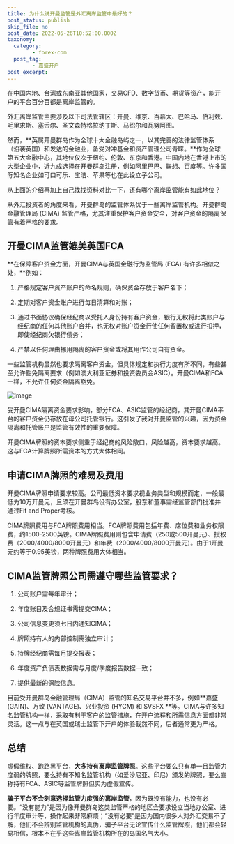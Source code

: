 ```yaml
---
title: 为什么说开曼监管是外汇离岸监管中最好的？
post_status: publish
skip_file: no
post_date: 2022-05-26T10:52:00.000Z
taxonomy:
  category:
        - forex-com
  post_tag:
        - 嘉盛开户
post_excerpt: 
---
```

在中国内地、台湾或东南亚其他国家，交易CFD、数字货币、期货等资产，能开户的平台百分百都是离岸监管的。

外汇离岸监管主要涉及以下司法管辖区：开曼、维京、百慕大、巴哈马、伯利兹、毛里求斯、塞舌尔、圣文森特格拉纳丁斯、马绍尔和瓦努阿图。

然而，**英属开曼群岛作为全球十大金融岛屿之一，以其完善的法律监管体系（沿袭英国）和发达的金融业，备受对冲基金和资产管理公司青睐。**作为全球第五大金融中心，其地位仅次于纽约、伦敦、东京和香港。中国内地在香港上市的大型企业中，近九成选择在开曼群岛注册，例如阿里巴巴、联想、百度等。许多国际知名企业如可口可乐、宝洁、苹果等也在此设立子公司。

从上面的介绍再加上自己找找资料对比一下，还有哪个离岸监管能有如此地位？

从外汇投资者的角度来看，开曼群岛的监管体系优于一些离岸监管机构。开曼群岛金融管理局 (CIMA) 监管严格，尤其注重保护客户资金安全，对客户资金的隔离保管有着严格的要求。

## 开曼CIMA监管媲美英国FCA

**在保障客户资金方面，开曼CIMA与英国金融行为监管局 (FCA) 有许多相似之处，**例如：

1. 严格规定客户资产账户的命名规则，确保资金存放于客户名下；

1. 定期对客户资金账户进行每日清算和对账；

1. 通过书面协议确保经纪商以受托人身份持有客户资金，银行无权将此类账户与经纪商的任何其他账户合并，也无权对账户资金行使任何留置权或进行扣押，即使经纪商欠银行债务；

1. 严禁以任何理由挪用隔离的客户资金或将其用作公司自有资金。

一些监管机构虽然也要求隔离客户资金，但具体规定和执行力度有所不同，有些甚至允许豁免隔离要求（例如澳大利亚证券和投资委员会ASIC）。开曼CIMA和FCA一样，不允许任何资金隔离豁免。

![Image](https://prod-files-secure.s3.us-west-2.amazonaws.com/39ed1227-6d7d-4570-be36-9ccd4a2c4241/bd849744-3fcb-4a37-8312-357962c8f065/image.png?X-Amz-Algorithm=AWS4-HMAC-SHA256&X-Amz-Content-Sha256=UNSIGNED-PAYLOAD&X-Amz-Credential=ASIAZI2LB466SSZ4WHMX%2F20250929%2Fus-west-2%2Fs3%2Faws4_request&X-Amz-Date=20250929T221358Z&X-Amz-Expires=3600&X-Amz-Security-Token=IQoJb3JpZ2luX2VjEFUaCXVzLXdlc3QtMiJIMEYCIQDDCNxPK495N7fid2TOKgXhb%2BebMkvotmJKa9NeI4k4fgIhALzp8iPKAZQbPkbU4cc8dnZWfVmnmZFeBv7c%2BdhToE3xKogECN7%2F%2F%2F%2F%2F%2F%2F%2F%2F%2FwEQABoMNjM3NDIzMTgzODA1Igx%2FiiR%2FiaHRP7v1tt4q3AMNMnEXLqBxIIx0jIvqGyFi9TUs0FI1yMvwgPVF4GSaL0RXaHw5NcIpK59lM83Ki12IilM0yIG7404ND%2FdK3TNiKNbaVpiOBznlcbGz%2BkSo1f6WCd7O%2BQwZIyUwp35dHukbgAcdMIZLqK%2BpWdQuUlfGMLkYzCBXBfUZNX73QELwft2Krm9IT5NS%2BncDvca7RkS6Xv4icZK0%2B6rqmVnRZZbdStScDLzs5xvueS35NgPxmFsGmHV7qFgC4DNvepIX7qS3N84e%2FyLkzdbynTMWW9p5GQNNzFt88NhXVqUZEzsqVAmXwyP1ncGSHh6eeWux4zCDGcUH%2BjmyYlsSRH3xsiUCLN%2F0jMQfZNjFWWFdjd%2FdsqnLZjIYEimIhkj8y54UxpZ7HMcGkCOQegggJFUjj8C5LIVHNxQ7tZmWiq58dX9XtJG1oNGYtJZ5%2FZ540nB1qvQFedcEp7cRHckEsq3HoaLj5YJwuqWWFQKaqjSxMVEbzqB%2BJDntbH1W1ddRnsQE2wmqCqlt1JVsqOyFUOwicsXAaFMfciS9wo6KjzyjCdcQ8Ix4Vb%2FTttuchKRlW7OSFVd%2F7lQd%2Bv4fpk9DNhet0WLvfmRuVBAmsteYRbcXM82mbqgc56kzcNzSkaQSFzCs6evGBjqkAc6XAfM0zi5240e%2BIy2fWfL40aC179QoID36RyeRhtCI4fBzpexnx220giYYuzIMBd%2Fpmcs2qAnmktUHs0Yx0MGEypSAkLwkzUur4Pz%2FQGTj6CoWjSPK75%2BG30LungC7Fq4%2FDkYc%2FwnrSle%2B34LQbA21GJcdojhK91Kz8gupOc1RIx%2BSxumgGclejwrV0Y9pljNGMgXXyIILzYogXCyr9KaZRhYa&X-Amz-Signature=398a2f6ad7e2887a08723cf18f0bdd0d6717821ffefc2454ae2f9796092bf684&X-Amz-SignedHeaders=host&x-amz-checksum-mode=ENABLED&x-id=GetObject)

受开曼CIMA隔离资金要求影响，部分FCA、ASIC监管的经纪商，其开曼CIMA平台的客户资金仍存放在母公司托管银行。这引发了我对开曼监管的兴趣，因为资金隔离和托管账户是监管有效性的重要保障。

开曼CIMA牌照的资本要求侧重于经纪商的风险敞口，风险越高，资本要求越高。这与FCA计算牌照所需资本的方式大体相同。

## **申请CIMA牌照的难易及费用**

开曼CIMA牌照申请要求较高。公司最低资本要求视业务类型和规模而定，一般最低为10万开曼元，且须在开曼群岛设有办公室，股东和董事需经监管部门批准并通过Fit and Proper考核。

CIMA牌照费用与FCA牌照费用相当。FCA牌照费用包括年费、席位费和业务权限费，约1500-2500英镑。CIMA牌照费用则包含申请费（250或500开曼元）、授权费（2000/4000/8000开曼元）和年费（2000/4000/8000开曼元）。由于1开曼元约等于0.95英镑，两种牌照费用大体相当。

## CIMA监管牌照公司需遵守哪些监管要求？

1. 公司账户需每年审计；

1. 年度账目及合规证书需提交CIMA；

1. 公司信息变更须七日内通知CIMA；

1. 牌照持有人的内部控制需独立审计；

1. 持牌经纪商需每月提交报表；

1. 年度资产负债表数据需与月度/季度报告数据一致；

1. 提供最新的保险信息。

目前受开曼群岛金融管理局（CIMA）监管的知名交易平台并不多，例如**嘉盛 (GAIN)、万致 (VANTAGE)、兴业投资 (HYCM) 和 SVSFX **等。CIMA与许多知名监管机构一样，采取有利于客户的监管措施，在开户流程和所需信息方面都非常灵活。这一点与在英国或瑞士监管下开户的体验截然不同，后者通常更为严格。

## 总结

虚假维权、跑路黑平台，**大多持有离岸监管牌照**。这些平台要么只有单一且监管力度弱的牌照，要么持有不知名监管机构（如爱沙尼亚、印尼）颁发的牌照，要么宣称持有FCA、ASIC等监管牌照但实为虚假宣传。

**骗子平台不会刻意选择监管力度强的离岸监管**，因为既没有能力，也没有必要。“没有能力”是因为像开曼群岛这类监管严格的地区会要求设立当地办公室、进行年度审计等，操作起来非常麻烦；“没有必要”是因为国内很多人对外汇交易不了解，他们不会辨别监管机构的真伪，骗子平台无论宣传什么监管牌照，他们都会轻易相信，根本不在乎这些离岸监管机构所在的岛国名气大小。